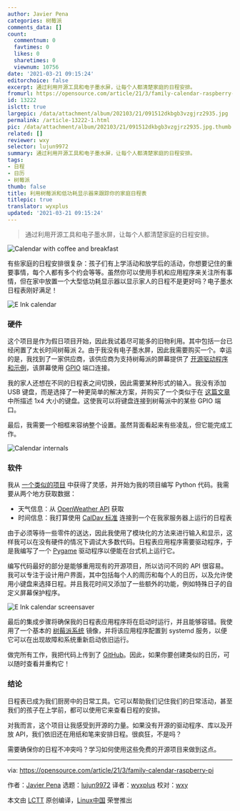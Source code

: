 ```yaml
---
author: Javier Pena
categories: 树莓派
comments_data: []
count:
  commentnum: 0
  favtimes: 0
  likes: 0
  sharetimes: 0
  viewnum: 10756
date: '2021-03-21 09:15:24'
editorchoice: false
excerpt: 通过利用开源工具和电子墨水屏，让每个人都清楚家庭的日程安排。
fromurl: https://opensource.com/article/21/3/family-calendar-raspberry-pi
id: 13222
islctt: true
largepic: /data/attachment/album/202103/21/091512dkbgb3vzgjrz2935.jpg
permalink: /article-13222-1.html
pic: /data/attachment/album/202103/21/091512dkbgb3vzgjrz2935.jpg.thumb.jpg
related: []
reviewer: wxy
selector: lujun9972
summary: 通过利用开源工具和电子墨水屏，让每个人都清楚家庭的日程安排。
tags:
- 日程
- 日历
- 树莓派
thumb: false
title: 利用树莓派和低功耗显示器来跟踪你的家庭日程表
titlepic: true
translator: wyxplus
updated: '2021-03-21 09:15:24'
---
```



> 
> 通过利用开源工具和电子墨水屏，让每个人都清楚家庭的日程安排。
> 
> 
> 


![](/data/attachment/album/202103/21/091512dkbgb3vzgjrz2935.jpg "Calendar with coffee and breakfast")


有些家庭的日程安排很复杂：孩子们有上学活动和放学后的活动，你想要记住的重要事情，每个人都有多个约会等等。虽然你可以使用手机和应用程序来关注所有事情，但在家中放置一个大型低功耗显示器以显示家人的日程不是更好吗？电子墨水日程表刚好满足！


![E Ink calendar](/data/attachment/album/202103/21/091525ksnt71mvc585fu5k.jpg "E Ink calendar")


### 硬件


这个项目是作为假日项目开始，因此我试着尽可能多的旧物利用。其中包括一台已经闲置了太长时间树莓派 2。由于我没有电子墨水屏，因此我需要购买一个。幸运的是，我找到了一家供应商，该供应商为支持树莓派的屏幕提供了 [开源驱动程序和示例](https://github.com/waveshare/e-Paper)，该屏幕使用 [GPIO](https://opensource.com/article/19/3/gpio-pins-raspberry-pi) 端口连接。


我的家人还想在不同的日程表之间切换，因此需要某种形式的输入。我没有添加 USB 键盘，而是选择了一种更简单的解决方案，并购买了一个类似于在 [这篇文章](https://www.instructables.com/1x4-Membrane-Keypad-w-Arduino/) 中所描述 1x4 大小的键盘。这使我可以将键盘连接到树莓派中的某些 GPIO 端口。


最后，我需要一个相框来容纳整个设置。虽然背面看起来有些凌乱，但它能完成工作。


![Calendar internals](/data/attachment/album/202103/21/091526rojamnnbfa52ce8f.jpg "Calendar internals")


### 软件


我从 [一个类似的项目](https://github.com/zli117/EInk-Calendar) 中获得了灵感，并开始为我的项目编写 Python 代码。我需要从两个地方获取数据：


* 天气信息：从 [OpenWeather API](https://openweathermap.org) 获取
* 时间信息：我打算使用 [CalDav 标准](https://en.wikipedia.org/wiki/CalDAV) 连接到一个在我家服务器上运行的日程表


由于必须等待一些零件的送达，因此我使用了模块化的方法来进行输入和显示，这样我可以在没有硬件的情况下调试大多数代码。日程表应用程序需要驱动程序，于是我编写了一个 [Pygame](https://github.com/pygame/pygame) 驱动程序以便能在台式机上运行它。


编写代码最好的部分是能够重用现有的开源项目，所以访问不同的 API 很容易。我可以专注于设计用户界面，其中包括每个人的周历和每个人的日历，以及允许使用小键盘来选择日程。并且我花时间又添加了一些额外的功能，例如特殊日子的自定义屏幕保护程序。


![E Ink calendar screensaver](/data/attachment/album/202103/21/091527ajgp7xgx7s1quhx8.jpg "E Ink calendar screensaver")


最后的集成步骤将确保我的日程表应用程序将在启动时运行，并且能够容错。我使用了一个基本的 [树莓派系统](https://www.raspberrypi.org/software/) 镜像，并将该应用程序配置到 systemd 服务，以便它可以在出现故障和系统重新启动依旧运行。


做完所有工作，我把代码上传到了 [GitHub](https://github.com/javierpena/eink-calendar)。因此，如果你要创建类似的日历，可以随时查看并重构它！


### 结论


日程表已成为我们厨房中的日常工具。它可以帮助我们记住我们的日常活动，甚至我们的孩子在上学前，都可以使用它来查看日程的安排。


对我而言，这个项目让我感受到开源的力量。如果没有开源的驱动程序、库以及开放 API，我们依旧还在用纸和笔来安排日程。很疯狂，不是吗？


需要确保你的日程不冲突吗？学习如何使用这些免费的开源项目来做到这点。




---


via: <https://opensource.com/article/21/3/family-calendar-raspberry-pi>


作者：[Javier Pena](https://opensource.com/users/jpena) 选题：[lujun9972](https://github.com/lujun9972) 译者：[wyxplus](https://github.com/wyxplus) 校对：[wxy](https://github.com/wxy)


本文由 [LCTT](https://github.com/LCTT/TranslateProject) 原创编译，[Linux中国](https://linux.cn/) 荣誉推出